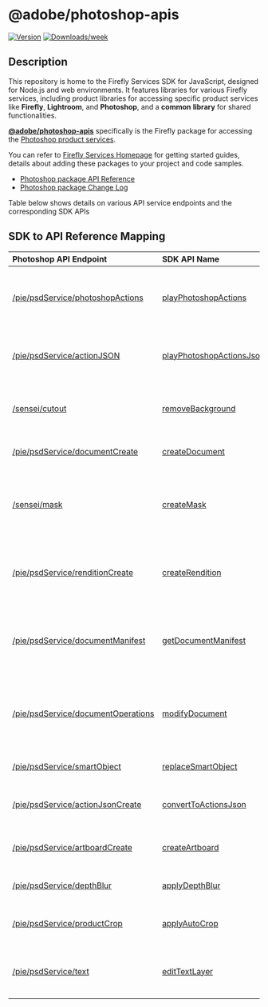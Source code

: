 # @adobe/photoshop-apis

[![Version](https://img.shields.io/npm/v/@adobe/photoshop-apis.svg)](https://npmjs.org/package/@adobe/photoshop-apis)
[![Downloads/week](https://img.shields.io/npm/dw/@adobe/photoshop-apis.svg)](https://npmjs.org/package/@adobe/photoshop-apis)

## Description

This repository is home to the Firefly Services SDK for JavaScript, designed for Node.js and web environments. It features libraries for various Firefly services, including product libraries for accessing specific product services like **Firefly**, **Lightroom**, and **Photoshop**, and a **common** **library** for shared functionalities. 

**[@adobe/photoshop-apis](https://www.npmjs.com/package/@adobe/photoshop-apis)** specifically is the Firefly package for accessing the [Photoshop product services](https://developer.adobe.com/firefly-services/docs/photoshop/).

You can refer to [Firefly Services Homepage](https://github.com/Firefly-Services/firefly-services-sdk-js/blob/main/README.md) for getting started guides, details about adding these packages to your project and code samples.

- [Photoshop package API Reference](https://github.com/Firefly-Services/firefly-services-sdk-js/blob/main/docs/photoshop/index.md)
- [Photoshop package Change Log](https://github.com/Firefly-Services/firefly-services-sdk-js/blob/main/packages/photoshop/CHANGELOG.md)

Table below shows details on various API service endpoints and the corresponding SDK APIs


## SDK to API Reference Mapping

| Photoshop API Endpoint | SDK API Name | Description  |
|:----------|:----------|:----------|
| [/pie/psdService/photoshopActions](https://developer.adobe.com/firefly-services/docs/photoshop/api/#tag/Photoshop/operation/photoshopActions) |[playPhotoshopActions](https://github.com/Firefly-Services/firefly-services-sdk-js/blob/main/docs/photoshop/classes/PhotoshopClient.md#playphotoshopactions) |Executes Photoshop Action file against a PSD, JPEG, PNG, or TIFF. |
| [/pie/psdService/actionJSON](https://developer.adobe.com/firefly-services/docs/photoshop/api/#tag/Photoshop/operation/actionJSON) |[playPhotoshopActionsJson](https://github.com/Firefly-Services/firefly-services-sdk-js/blob/main/docs/photoshop/classes/PhotoshopClient.md#playphotoshopactionsjson) |Execute a Photoshop Action with actionJSON format. | 
[/sensei/cutout](https://developer.adobe.com/firefly-services/docs/photoshop/api/#tag/Photoshop/operation/cutout) |[removeBackground](https://github.com/Firefly-Services/firefly-services-sdk-js/blob/main/docs/photoshop/classes/PhotoshopClient.md#removebackground) |Isolate subject of interested in an image and remove background.  |
| [/pie/psdService/documentCreate](https://developer.adobe.com/firefly-services/docs/photoshop/api/#tag/Photoshop/operation/documentCreate) |[createDocument](https://github.com/Firefly-Services/firefly-services-sdk-js/blob/main/docs/photoshop/classes/PhotoshopClient.md#createdocument) |Create new PSD with layers.  |
| [/sensei/mask](https://developer.adobe.com/firefly-services/docs/photoshop/api/#tag/Photoshop/operation/mask) |[createMask](https://github.com/Firefly-Services/firefly-services-sdk-js/blob/main/docs/photoshop/classes/PhotoshopClient.md#createmask) |Isolate a subject of interest in an image (people, objects, etc) and generate an image mask.  |
| [/pie/psdService/renditionCreate](https://developer.adobe.com/firefly-services/docs/photoshop/api/#tag/Photoshop/operation/renditionCreate) |[createRendition](https://github.com/Firefly-Services/firefly-services-sdk-js/blob/main/docs/photoshop/classes/PhotoshopClient.md#createrendition) |Create flat image representations of a PSD in multiple formats. |
| [/pie/psdService/documentManifest](https://developer.adobe.com/firefly-services/docs/photoshop/api/#tag/Photoshop/operation/documentManifest) |[getDocumentManifest](https://github.com/Firefly-Services/firefly-services-sdk-js/blob/main/docs/photoshop/classes/PhotoshopClient.md#getdocumentmanifest) |Extract metadata from PSD document, including general file and layer information.  |
| [/pie/psdService/documentOperations](https://developer.adobe.com/firefly-services/docs/photoshop/api/#tag/Photoshop/operation/documentOperations) |[modifyDocument](https://github.com/Firefly-Services/firefly-services-sdk-js/blob/main/docs/photoshop/classes/PhotoshopClient.md#modifydocument) |Apply basic layer edits (name, state, etc), add/edit adjustment, pixel, and shape layers.  |
| [/pie/psdService/smartObject](https://developer.adobe.com/firefly-services/docs/photoshop/api/#tag/Photoshop/operation/smartObject) |[replaceSmartObject](https://github.com/Firefly-Services/firefly-services-sdk-js/blob/main/docs/photoshop/classes/PhotoshopClient.md#replacesmartobject) |Replace Smart Object in a PSD. |
| [/pie/psdService/actionJsonCreate](https://developer.adobe.com/firefly-services/docs/photoshop/api/#tag/Photoshop/operation/actionJsonCreate) |[convertToActionsJson](https://github.com/Firefly-Services/firefly-services-sdk-js/blob/main/docs/photoshop/classes/PhotoshopClient.md#converttoactionsjson) |Convert .atn file to an actionJSON format. |
| [/pie/psdService/artboardCreate](https://developer.adobe.com/firefly-services/docs/photoshop/api/#tag/Photoshop/operation/artboardCreate) |[createArtboard](https://github.com/Firefly-Services/firefly-services-sdk-js/blob/main/docs/photoshop/classes/PhotoshopClient.md#createartboard) |Create artboards from multiple PSD inputs.  |
| [/pie/psdService/depthBlur](https://developer.adobe.com/firefly-services/docs/photoshop/api/#tag/Photoshop/operation/depthBlur) |[applyDepthBlur](https://github.com/Firefly-Services/firefly-services-sdk-js/blob/main/docs/photoshop/classes/PhotoshopClient.md#applydepthblur) |Apply depth blur to an image input. |
| [/pie/psdService/productCrop](https://developer.adobe.com/firefly-services/docs/photoshop/api/#tag/Photoshop/operation/productCrop) |[applyAutoCrop](https://github.com/Firefly-Services/firefly-services-sdk-js/blob/main/docs/photoshop/classes/PhotoshopClient.md#applyautocrop) |Smart crop an image keeping the subject of interest in view. |
| [/pie/psdService/text](https://developer.adobe.com/firefly-services/docs/photoshop/api/#tag/Photoshop/operation/text) |[editTextLayer](https://github.com/Firefly-Services/firefly-services-sdk-js/blob/main/docs/photoshop/classes/PhotoshopClient.md#edittextlayer) |Change the contents of a text layer in a PSD, eg for localization. |
